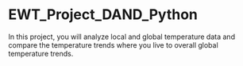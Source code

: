 # EWT_Project_DAND_Python
In this project, you will analyze local and global temperature data and compare the temperature trends where you live to overall global temperature trends.
